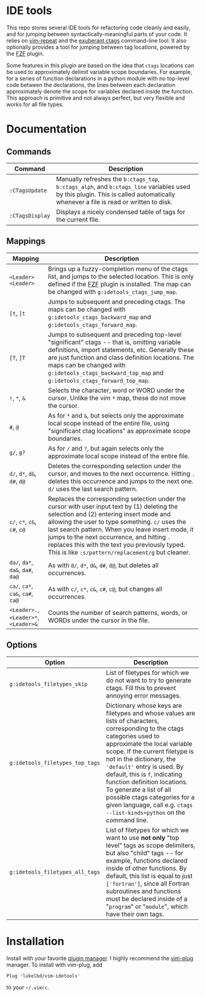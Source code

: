 # IDE tools
This repo stores several IDE tools for refactoring code cleanly and easily, and for jumping between syntactically-meaningful parts of your code.  It relies on [vim-repeat](https://github.com/tpope/vim-repeat) and the [exuberant ctags](http://ctags.sourceforge.net/) command-line tool. It also optionally provides a tool for jumping between tag locations, powered by the [FZF](https://github.com/junegunn/fzf) plugin.

Some features in this plugin are based on the idea that `ctags` locations can be used to approximately delimit variable scope boundaries.  For example, for a series of function declarations in a python module with no top-level code between the declarations, the lines between each declaration approximately denote the scope for variables declared inside the function.  This approach is primitive and not always perfect, but very flexible and works for all file types.

# Documentation

## Commands

| Command | Description |
| ---- | ---- |
| `:CTagsUpdate` | Manually refreshes the `b:ctags_top`, `b:ctags_alph`, and `b:ctags_line` variables used by this plugin. This is called automatically whenever a file is read or written to disk. |
| `:CTagsDisplay` |  Displays a nicely condensed table of tags for the current file. |

## Mappings

| Mapping | Description |
| ---- | ---- |
| `<Leader><Leader>` | Brings up a fuzzy-completion menu of the ctags list, and jumps to the selected location. This is only defined if the [FZF](https://github.com/junegunn/fzf) plugin is installed. The map can be changed with `g:idetools_ctags_jump_map`. |
| `[t`, `]t` | Jumps to subsequent and preceding ctags. The maps can be changed with `g:idetools_ctags_backward_map` and `g:idetools_ctags_forward_map`. |
| `[T`, `]T` | Jumps to subsequent and preceding top-level "significant" ctags -- that is, omitting variable definitions, import statements, etc. Generally these are just function and class definition locations. The maps can be changed with `g:idetools_ctags_backward_top_map` and `g:idetools_ctags_forward_top_map`. |
| `!`, `*`, `&` | Selects the character, word or WORD under the cursor. Unlike the vim `*` map, these do not move the cursor. |
| `#`, `@` | As for `*` and `&`, but selects only the approximate local scope instead of the entire file, using "significant ctag locations" as approximate scope boundaries.
| `g/`, `g?` | As for `/` and `?`, but again selects only the approximate local scope instead of the entire file.
| `d/`, `d*`, `d&`, `d#`, `d@` | Deletes the corresponding selection under the cursor, and moves to the next occurrence.  Hitting `.` deletes this occurrence and jumps to the next one. `d/` uses the last search pattern.
| `c/`, `c*`, `c&`, `c#`, `c@` | Replaces the corresponding selection under the cursor with user input text by (1) deleting the selection and (2) entering insert mode and allowing the user to type something. `c/` uses the last search pattern. When you leave insert mode, it jumps to the next occurrence, and hitting `.` replaces this with the text you previously typed. This is like `:s/pattern/replacement/g` but cleaner.
| `da/`, `da*`, `da&`, `da#`, `da@` | As with `d/`, `d*`, `d&`, `d#`, `d@`, but deletes all occurrences.
| `ca/`, `ca*`, `ca&`, `ca#`, `ca@` | As with `c/`, `c*`, `c&`, `c#`, `c@`, but changes all occurrences.
| `<Leader>.`, `<Leader>*`, `<Leader>&` | Counts the number of search patterns, words, or WORDs under the cursor in the file. |

## Options

| Option | Description |
| ---- | ---- |
| `g:idetools_filetypes_skip` | List of filetypes for which we do not want to try to generate ctags. Fill this to prevent annoying error messages. |
| `g:idetools_filetypes_top_tags` | Dictionary whose keys are filetypes and whose values are lists of characters, corresponding to the ctags categories used to approximate the local variable scope.  If the current filetype is not in the dictionary, the `'default'` entry is used. By default, this is `f`, indicating function definition locations. To generate a list of all possible ctags categories for a given language, call e.g. `ctags --list-kinds=python` on the command line. |
| `g:idetools_filetypes_all_tags` | List of filetypes for which we want to use **not only** "top level" tags as scope delimiters, but also "child" tags -- for example, functions declared inside of other functions. By default, this list is equal to just `['fortran']`, since all Fortran subroutines and functions must be declared inside of a "`program`" or "`module`", which have their own tags. |

# Installation
Install with your favorite [plugin manager](https://vi.stackexchange.com/questions/388/what-is-the-difference-between-the-vim-plugin-managers).
I highly recommend the [vim-plug](https://github.com/junegunn/vim-plug) manager. To install with vim-plug, add
```
Plug 'lukelbd/vim-idetools'
```
to your `~/.vimrc`.


